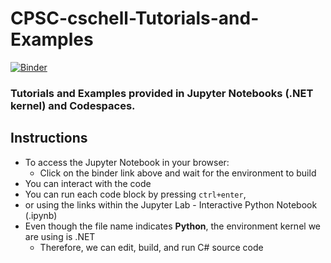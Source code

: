 # CPSC-cschell-Tutorials-and-Examples

[![Binder](https://mybinder.org/badge_logo.svg)](https://mybinder.org/v2/gh/CPSC-1012/CPSC-cschell-Tutorials-and-Examples/main?urlpath=lab)

### Tutorials and Examples provided in Jupyter Notebooks (.NET kernel) and Codespaces.

## Instructions
* To access the Jupyter Notebook in your browser:
  * Click on the binder link above and wait for the environment to build
* You can interact with the code
* You can run each code block by pressing `ctrl+enter`,
* or using the links within the Jupyter Lab - Interactive Python Notebook (.ipynb)
* Even though the file name indicates **Python**, the environment kernel we are using is .NET
  * Therefore, we can edit, build, and run C# source code
